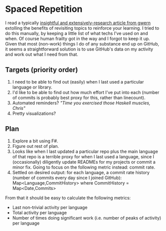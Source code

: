 # Spaced Repetition

I read a typically [insightful and extensively-research article from gwern](http://www.gwern.net/Spaced%20repetition) extolling the benefits of revisiting topics to reinforce your learning. I tried to do this manually, by keeping a little list of what techs I've used on and when. Of course human frailty got in the way and I forgot to keep it up. Given that most (non-work) things I do of any substance end up on GitHub, it seems a straightforward solution is to use GitHub's data on my activity and work out what I need from that.

## Targets (priority order)
1. I need to be able to find out (easily) when I last used a particular language or library.
2. I'd like to be able to find out how much effort I've put into each (number of commits is probably best proxy for this, rather than linecount).
3. Automated reminders? _"Time you exercised those Haskell muscles, Chris"_
3. Pretty visualizations?

## Plan
1. Explore a bit using F#.
2. Figure out rest of plan.
3. Looks like when I last updated a particular repo plus the main language of that repo is a terrible proxy for when I last used a language, since I (occasionally) diligently update READMEs for my projects or commit a minor fix. Going to focus on the following metric instead: commit rate.
4. Settled on desired output: for each language, a commit rate history (number of commits every day since I joined GitHub):
    Map<Language,CommitHistory> where CommitHistory = Map<Date,Commits>

From that it should be easy to calculate the following metrics:
* Last non-trivial activity per language
* Total activity per language
* Number of times doing significant work (i.e. number of peaks of activity) per language
